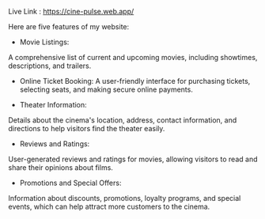 Live Link : https://cine-pulse.web.app/

Here are five features of my website:

- Movie Listings:

A comprehensive list of current and upcoming movies, including showtimes, descriptions, and trailers.

- Online Ticket Booking:
  A user-friendly interface for purchasing tickets, selecting seats, and making secure online payments.

- Theater Information:

Details about the cinema's location, address, contact information, and directions to help visitors find the theater easily.

- Reviews and Ratings:

User-generated reviews and ratings for movies, allowing visitors to read and share their opinions about films.

- Promotions and Special Offers:

Information about discounts, promotions, loyalty programs, and special events, which can help attract more
customers to the cinema.
